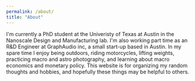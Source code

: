 ```yaml
---
permalink: /about/
title: "About"
---
```


I'm currently a PhD student at the Univeristy of Texas at Austin in the
Nanoscale Design and Manufacturing lab. I'm also working part time as an R&D
Engineer at GraphAudio inc, a small start-up based in Austin. In my spare time
I enjoy being outdoors, riding motorcycles, lifting weights, practicing macro
and astro photography, and learning about macro economics and monetary policy.
This website is for organizing my random thoughts and hobbies, and hopefully
these things may be helpful to others.
